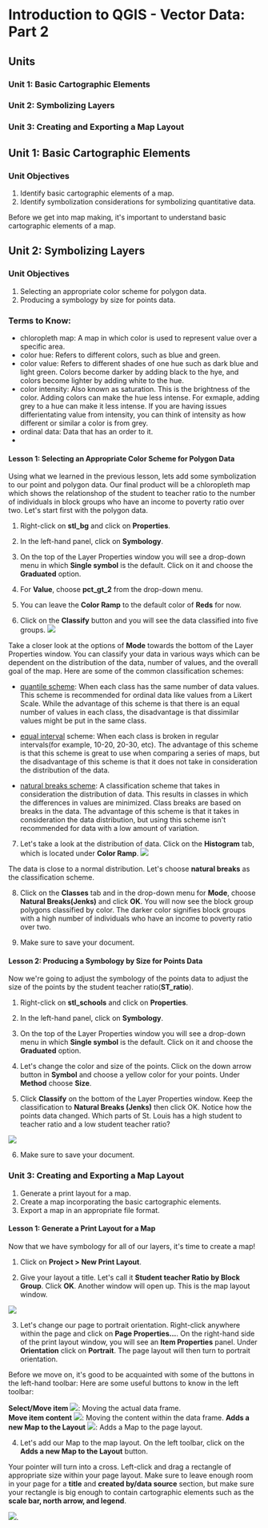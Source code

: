 # Introduction to QGIS - Vector Data: Part 2

## Units
### Unit 1: Basic Cartographic Elements
### Unit 2: Symbolizing Layers
### Unit 3: Creating and Exporting a Map Layout

## Unit 1: Basic Cartographic Elements
### Unit Objectives
1. Identify basic cartographic elements of a map.
2. Identify symbolization considerations for symbolizing quantitative data.

Before we get into map making, it's important to understand basic cartographic elements of a map. 


## Unit 2: Symbolizing Layers
### Unit Objectives
1. Selecting an appropriate color scheme for polygon data.
2. Producing a symbology by size for points data.

### Terms to Know:
- chloropleth map: A map in which color is used to represent value over a specific area. 
- color hue: Refers to different colors, such as blue and green.
- color value: Refers to different shades of one hue such as dark blue and light green. Colors become darker by adding
  black to the hye, and colors become lighter by adding white to the hue.
- color intensity: Also known as saturation. This is the brightness of the color. Adding colors can make the hue less
  intense. For exmaple, adding grey to a hue can make it less intense. If you are having issues differientating value from 
  intensity, you can think of intensity as how different or similar a color is from grey.
- ordinal data: Data that has an order to it. 
-


#### Lesson 1: Selecting an Appropriate Color Scheme for Polygon Data
Using what we learned in the previous lesson, lets add some symbolization to our point and polygon data. Our final product will be a chloropleth map which shows the relationshop of the student to teacher ratio to the number of individuals in block groups who have an income to poverty ratio over two.  Let's start first with the polygon data. 

1. Right-click on **stl_bg** and click on **Properties**.

2. In the left-hand panel, click on **Symbology**.

3. On the top of the Layer Properties window you will see a drop-down menu in which **Single symbol** is the default. Click on it and choose the **Graduated** option.

4. For **Value**, choose **pct_gt_2** from the drop-down menu.

5. You can leave the **Color Ramp** to the default color of **Reds** for now.

6. Click on the **Classify** button and you will see the data classified into five groups.
![](Pictures/pt2unit1_1.png)

Take a closer look at the options of **Mode** towards the bottom of the Layer Properties window. You can classify your data in various ways which can be dependent on the distribution of the data, number of values, and the overall goal of the map. Here are some of the common classification schemes:

- [quantile scheme](http://wiki.gis.com/wiki/index.php/Quantile): When each class has the same number of data values. This scheme is recommended for ordinal data like values from a Likert Scale. While the advantage of this scheme is that there is an equal number of values in each class, the disadvantage is that dissimilar values might be put in the same class.

- [equal interval](http://wiki.gis.com/wiki/index.php/Classification) scheme: When each class is broken in regular intervals(for example, 10-20, 20-30, etc). The advantage of this scheme is that this scheme is great to use when comparing a series of maps, but the disadvantage of this scheme is that it does not take in consideration the distribution of the data.

- [natural breaks scheme](http://wiki.gis.com/wiki/index.php/Jenks_Natural_Breaks_Classification): A classification scheme that takes in consideration the distribution of data. This results in classes in which the differences in values are minimized. Class breaks are based on breaks in the data. The advantage of this scheme is that it takes in consideration the data distribution, but using this scheme isn't recommended for data with a low amount of variation.

7. Let's take a look at the distribution of data. Click on the **Histogram** tab, which is located under **Color Ramp**. 
![](Pictures/pt2unit1_2.png)

The data is close to a normal distribution. Let's choose **natural breaks** as the classification scheme.

8. Click on the **Classes** tab and in the drop-down menu for **Mode**, choose **Natural Breaks(Jenks)** and click **OK**. You will now see the block group polygons classified by color. The darker color signifies block groups with a high number of individuals who have an income to poverty ratio over two. 

9. Make sure to save your document.

#### Lesson 2: Producing a Symbology by Size for Points Data
Now we're going to adjust the symbology of the points data to adjust the size of the points by the student teacher ratio(**ST_ratio**).

1. Right-click on **stl_schools** and click on **Properties**.

2. In the left-hand panel, click on **Symbology**.

3. On the top of the Layer Properties window you will see a drop-down menu in which **Single symbol** is the default. Click on it and choose the **Graduated** option. 

4. Let's change the color and size of the points. Click on the down arrow button in **Symbol** and choose a yellow color for your points. Under **Method** choose **Size**.

5. Click **Classify** on the bottom of the Layer Properties window. Keep the classification to **Natural Breaks (Jenks)** then click OK. Notice how the points data changed. Which parts of St. Louis has a high student to teacher ratio and a low student teacher ratio?

![](Pictures/pt2unit1_3.png)

6. Make sure to save your document.


### Unit 3: Creating and Exporting a Map Layout
1. Generate a print layout for a map.
2. Create a map incorporating the basic cartographic elements.
3. Export a map in an appropriate file format.

#### Lesson 1: Generate a Print Layout for a Map

Now that we have symbology for all of our layers, it's time to create a map! 

1. Click on **Project > New Print Layout**.

2. Give your layout a title. Let's call it **Student teacher Ratio by Block Group**. Click **OK**. Another window will open up. This is the map layout window. 

![](Pictures/pt2unit3_1.png)

3. Let's change our page to portrait orientation. Right-click anywhere within the page and click on **Page Properties...**. On the right-hand side of the print layout window, you will see an **Item Properties** panel. Under **Orientation** click on **Portrait**. The page layout will then turn to portrait orientation. 

Before we move on, it's good to be acquainted with some of the buttons in the left-hand toolbar:
Here are some useful buttons to know in the left toolbar: 

**Select/Move item** ![](Pictures/pt2unit3_4.png): Moving the actual data frame.  
**Move item content** ![](Pictures/pt2unit3_4.png): Moving the content within the data frame. 
**Adds a new Map to the Layout** ![](Pictures/pt2unit3_2.png): Adds a Map to the page layout.

4. Let's add our Map to the map layout. On the left toolbar, click on the **Adds a new Map to the Layout** button.

Your pointer will turn into a cross. Left-click and drag a rectangle of appropriate size within your page layout. Make sure to leave enough room in your page for a **title** and **created by/data source** section, but make sure your rectangle is big enough to contain cartographic elements such as the **scale bar, north arrow, and legend**.

![](Pictures/pt2unit3_3.png).

 


